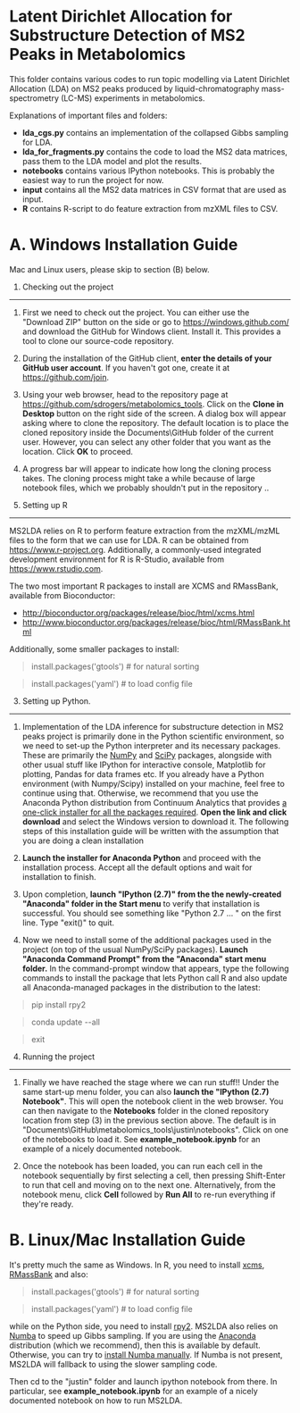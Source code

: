 Latent Dirichlet Allocation for Substructure Detection of MS2 Peaks in Metabolomics
===================================================================================

This folder contains various codes to run topic modelling via Latent Dirichlet Allocation (LDA) on MS2 peaks produced by liquid-chromatography mass-spectrometry (LC-MS) experiments in metabolomics.

Explanations of important files and folders:

* **lda_cgs.py** contains an implementation of the collapsed Gibbs sampling for LDA.
* **lda_for_fragments.py** contains the code to load the MS2 data matrices, pass them to the LDA model and plot the results. 
* **notebooks** contains various IPython notebooks. This is probably the easiest way to run the project for now. 
* **input** contains all the MS2 data matrices in CSV format that are used as input. 
* **R** contains R-script to do feature extraction from mzXML files to CSV.

A. Windows Installation Guide
=============================

Mac and Linux users, please skip to section (B) below.

1. Checking out the project
----------------------------

1. First we need to check out the project. You can either use the "Download ZIP" button on the side or go to https://windows.github.com/ and download the GitHub for Windows client. Install it. This provides a tool to clone our source-code repository.
 
2. During the installation of the GitHub client, **enter the details of your GitHub user account**. If you haven't got one, create it at https://github.com/join. 

3. Using your web browser, head to the repository page at https://github.com/sdrogers/metabolomics_tools. Click on the **Clone in Desktop** button on the right side of the screen. A dialog box will appear asking where to clone the repository. The default location is to place the cloned repository inside the Documents\GitHub folder of the current user. However, you can select any other folder that you want as the location. Click **OK** to proceed.

4. A progress bar will appear to indicate how long the cloning process takes. The cloning process might take a while because of large notebook files, which we probably shouldn't put in the repository ..

2. Setting up R
----------------

MS2LDA relies on R to perform feature extraction from the mzXML/mzML files to the form that we can use for LDA. R can be obtained from https://www.r-project.org. Additionally, a commonly-used integrated development environment for R is R-Studio, available from https://www.rstudio.com.

The two most important R packages to install are XCMS and RMassBank, available from Bioconductor:

* http://bioconductor.org/packages/release/bioc/html/xcms.html
* http://www.bioconductor.org/packages/release/bioc/html/RMassBank.html

Additionally, some smaller packages to install:

> install.packages('gtools') # for natural sorting

> install.packages('yaml') # to load config file

3. Setting up Python.
---------------------

1. Implementation of the LDA inference for substructure detection in MS2 peaks project is primarily done in the Python scientific environment, so we need to set-up the Python interpreter and its necessary packages. These are primarily the [NumPy](http://www.numpy.org/) and [SciPy](http://www.scipy.org/) packages, alongside with other usual stuff like IPython for interactive console, Matplotlib for plotting, Pandas for data frames etc. If you already have a Python environment (with Numpy/Scipy) installed on your machine, feel free to continue using that. Otherwise, we recommend that you use the Anaconda Python distribution from Continuum Analytics that provides [a one-click installer for all the packages required](https://store.continuum.io/cshop/anaconda/). **Open the link and click download** and select the Windows version to download it. The following steps of this installation guide will be written with the assumption that you are doing a clean installation 

2. **Launch the installer for Anaconda Python** and proceed with the installation process. Accept all the default options and wait for installation to finish. 

3. Upon completion, **launch "IPython (2.7)" from the the newly-created "Anaconda" folder in the Start menu** to verify that installation is successful. You should see something like "Python 2.7 ... " on the first line. Type "exit()" to quit.

4. Now we need to install some of the additional packages used in the project (on top of the usual NumPy/SciPy packages). **Launch "Anaconda Command Prompt" from the "Anaconda" start menu folder.** In the command-prompt window that appears, type the following commands to install the package that lets Python call R and also update all Anaconda-managed packages in the distribution to the latest:

> pip install rpy2

> conda update --all

> exit

4. Running the project
-------------------

1. Finally we have reached the stage where we can run stuff!! Under the same start-up menu folder, you can also **launch the "IPython (2.7) Notebook"**. This will open the notebook client in the web browser. You can then navigate to the **Notebooks** folder in the cloned repository location from step (3) in the previous section above. The default is in "Documents\GitHub\metabolomics_tools\justin\notebooks". Click on one of the notebooks to load it. See **example_notebook.ipynb** for an example of a nicely documented notebook. 

2. Once the notebook has been loaded, you can run each cell in the notebook sequentially by first selecting a cell, then pressing Shift-Enter to run that cell and moving on to the next one. Alternatively, from the notebook menu, click **Cell** followed by **Run All** to re-run everything if they're ready.

B. Linux/Mac Installation Guide
===============================

It's pretty much the same as Windows. In R, you need to install [xcms](http://bioconductor.org/packages/release/bioc/html/xcms.html), [RMassBank](http://www.bioconductor.org/packages/release/bioc/html/RMassBank.html) and also:

> install.packages('gtools') # for natural sorting

> install.packages('yaml') # to load config file

while on the Python side, you need to install [rpy2](http://rpy.sourceforge.net/). MS2LDA also relies on [Numba](http://numba.pydata.org/) to speed up Gibbs sampling. If you are using the [Anaconda](https://store.continuum.io/cshop/anaconda/) distribution (which we recommend), then this is available by default. Otherwise, you can try to [install Numba manually](http://numba.pydata.org/). If Numba is not present, MS2LDA will fallback to using the slower sampling code.

Then cd to the "justin" folder and launch ipython notebook from there. In particular, see **example_notebook.ipynb** for an example of a nicely documented notebook on how to run MS2LDA.
